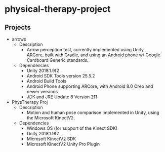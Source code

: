 # physical-therapy-project

## Projects
- arrows
  - Description
    - Arrow perception test, currently implemented using Unity, ARCore, built with Gradle, and using an Android phone w/ Google Cardboard Generic standards.
  - Dependencies
    - Unity 2018.1.9f2
    - Android SDK Tools version 25.5.2
    - Android Build Tools
    - Android Phone supporting ARCore, with Android 8.0 Oreo and newer versions
    - JDK and JRE Update 8 Version 211
- PhysTherapy Proj
  - Description
    - Motion and human pose comparison implemented in Unity, using the Microsoft KinectV2.
  - Dependencies
    - Windows OS (for support of the Kinect SDK)
    - Unity 2018.1.9f2
    - Microsoft KinectV2 SDK
    - Microsoft KinectV2 Unity Pro Plugin
